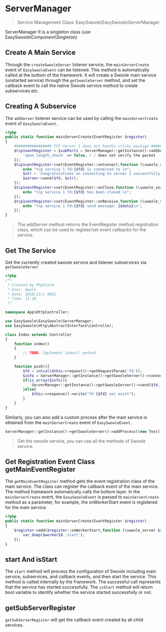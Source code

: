 # ServerManager

> Service Management Class: EasySwoole\EasySwoole\ServerManager

ServerManager It is a singleton class (use EasySwoole\Component\Singleton)

## Create A Main Service
Through the `createSwooleServer` listener service, the `mainServerCreate` event of `EasySwooleEvent` can be listened.
This method is automatically called at the bottom of the framework. It will create a Swoole main service (unstarted service) through the `getSwooleServer` method, and set the callback event to call the native Swoole service method to create subservices etc.

## Creating A Subservice
The `addServer` listener service can be used by calling the `mainServerCreate` event of `EasySwooleEvent`.

````php
<?php
public static function mainServerCreate(EventRegister $register)
{
    ################# TCP Server 1 does not handle sticky package #####################
    $tcp1ventRegister = $subPort1 = ServerManager::getInstance()->addServer('tcp1', 9502, SWOOLE_TCP, '0.0.0.0', [
        'open_length_check' => false, / / ​​does not verify the packet
    ]);
    $tcp1ventRegister->set(EventRegister::onConnect,function (\swoole_server $server, int $fd, int $reactor_id) {
        echo "tcp service 1 fd:{$fd} is connected to \n";
        $str = 'Congratulations on connecting to server 1 successfully';
        $server->send($fd, $str);
    });
    $tcp1ventRegister->set(EventRegister::onClose,function (\swoole_server $server, int $fd, int $reactor_id) {
        echo "tcp service 1 fd:{$fd} has been closed \n";
    });
    $tcp1ventRegister->set(EventRegister::onReceive,function (\swoole_server $server, int $fd, int $reactor_id, string $data) {
        echo "tcp service 1 fd:{$fd} send message: {$data}\n";
    });
}
````
> The addServer method returns the EventRegister method registration class, which can be used to register/set event callbacks for the service.


## Get The Service
Get the currently created swoole service and listener subservices via `getSwooleServer`
````php
<?php
/**
 * Created by PhpStorm.
 * User: Apple
 * Date: 2018/11/1 0001
 * Time: 11:10
 */

namespace App\HttpController;

use EasySwoole\EasySwoole\ServerManager;
use EasySwoole\Http\AbstractInterface\Controller;

class Index extends Controller
{
    function index()
    {
        // TODO: Implement index() method.
    }

    function push(){
        $fd = intval($this->request()->getRequestParam('fd'));
        $info = ServerManager::getInstance()->getSwooleServer()->connection_info($fd);
        if(is_array($info)){
            ServerManager::getInstance()->getSwooleServer()->send($fd,'push in http at '.time());
        }else{
            $this->response()->write("fd {$fd} not exist");
        }
    }
}
````
Similarly, you can also add a custom process after the main service is obtained from the `mainServerCreate` event of `EasySwooleEvent`.
```php
ServerManager::getInstance()->getSwooleServer()->addProcess((new Test('test_process'))->getProcess());
```
> Get the swoole service, you can use all the methods of Swoole service.

## Get Registration Event Class getMainEventRegister
The `getMainEventRegister` method gets the event registration class of the main service. The class can register the callback event of the main service.
The method framework automatically calls the bottom layer. In the `mainServerCreate` event, the `EasySwooleEvent` is passed to `mainServerCreate` method as a parameter, for example, the onWorkerStart event is registered for the main service.
```php
<?php
public static function mainServerCreate(EventRegister $register)
{
    $register->add($register::onWorkerStart,function (\swoole_server $server,int $workerId){
        var_dump($workerId.'start');
    });
}
```

## start And isStart
The `start` method will process the configuration of Swoole including main service, subservices, and callback events, and then start the service. This method is called internally by the framework. The successful call represents that the service has started successfully.
The `isStart` method will return bool variable to identify whether the service started successfully or not.

## getSubServerRegister
`getSubServerRegister` will get the callback event created by all child services.
